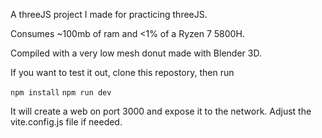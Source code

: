 A threeJS project I made for practicing threeJS.

Consumes ~100mb of ram and <1% of a Ryzen 7 5800H.

Compiled with a very low mesh donut made with Blender 3D.

If you want to test it out, clone this repostory, then run

`npm install`
`npm run dev`

It will create a web on port 3000 and expose it to the network. Adjust the vite.config.js file if needed.